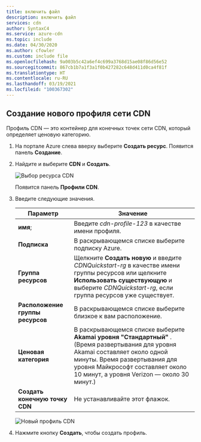 ```yaml
---
title: включить файл
description: включить файл
services: cdn
author: SyntaxC4
ms.service: azure-cdn
ms.topic: include
ms.date: 04/30/2020
ms.author: cfowler
ms.custom: include file
ms.openlocfilehash: 9a003b5c42a6ef4c699a3768d15ae08f86d56e52
ms.sourcegitcommit: 867cb1b7a1f3a1f0b427282c648d411d0ca4f81f
ms.translationtype: HT
ms.contentlocale: ru-RU
ms.lasthandoff: 03/19/2021
ms.locfileid: "100367302"
---
```

## <a name="create-a-new-cdn-profile"></a>Создание нового профиля сети CDN

Профиль CDN — это контейнер для конечных точек сети CDN, который определяет ценовую категорию.

1. На портале Azure слева вверху выберите **Создать ресурс**. Появится панель **Создание**.
   
1. Найдите и выберите **CDN** и **Создать**.
   
    ![Выбор ресурса CDN](./media/cdn-create-profile/cdn-new-resource.png)

    Появится панель **Профили CDN**.

1. Введите следующие значения.
   
    | Параметр  | Значение |
    | -------- | ----- |
    | **имя**; | Введите *cdn-profile-123* в качестве имени профиля. |
    | **Подписка** | В раскрывающемся списке выберите подписку Azure. |
    | **Группа ресурсов** | Щелкните **Создать новую** и введите *CDNQuickstart-rg* в качестве имени группы ресурсов или щелкните **Использовать существующую** и выберите *CDNQuickstart-rg*, если группа ресурсов уже существует. | 
    | **Расположение группы ресурсов** | В раскрывающемся списке выберите близкое к вам расположение. |
    | **Ценовая категория** | В раскрывающемся списке выберите **Akamai уровня "Стандартный"** . (Время развертывания для уровня Akamai составляет около одной минуты. Время развертывания для уровня Майкрософт составляет около 10 минут, а уровня Verizon — около 30 минут.) |
    | **Создать конечную точку CDN** | Не устанавливайте этот флажок. |  
   
    ![Новый профиль CDN](./media/cdn-create-profile/cdn-new-profile.png)

1. Нажмите кнопку **Создать**, чтобы создать профиль.

